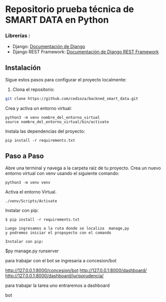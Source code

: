 # Repositorio prueba técnica de SMART DATA en Python


### Librerías :
- Django: [Documentación de Django](https://docs.djangoproject.com/)
- Django REST Framework: [Documentación de Django REST Framework](https://www.django-rest-framework.org/)






## Instalación

Sigue estos pasos para configurar el proyecto localmente:

1. Clona el repositorio:

```bash
git clone https://github.com/cedioza/backned_smart_data.git
```
Crea y activa un entorno virtual:


```
python3 -m venv nombre_del_entorno_virtual
source nombre_del_entorno_virtual/bin/activate
```
Instala las dependencias del proyecto:
```
pip install -r requirements.txt
```

## Paso a Paso

Abre una terminal y navega a la carpeta raíz de tu proyecto.
Crea un nuevo entorno virtual con venv usando el siguiente comando:


```
python3 -m venv venv
```
Activa el entorno Virtual.
```
./venv/Scripts/Activate
```
Instalar con pip:
```
$ pip install -r requirements.txt

Luego ingresamos a la ruta donde se localiza  manage,py 
y podremos iniciar el propoyecto con el comando 

Instalar con pip:
```
$py manage.py runserver

para trabajar con el bot se ingresaria a concesion/bot

http://127.0.0.1:8000/concesion/bot
http://127.0.0.1:8000/dashboard/
http://127.0.0.1:8000/dashboard/jurisprudencia/

para trabajar la tarea uno entraremos a dashboard

bot

```

